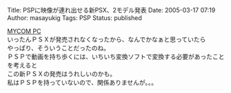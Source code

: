 Title: PSPに映像が連れ出せる新PSX、2モデル発表
Date: 2005-03-17 07:19
Author: masayukig
Tags: PSP
Status: published

[MYCOM PC](http://pcweb.mycom.co.jp/news/2005/03/16/008.html)  
いったんＰＳＸが発売されなくなったから、なんでかなぁと思っていたら  
やっぱり、そういうことだったのね。  
ＰＳＰで動画を持ち歩くには、いちいち変換ソフトで変換する必要があったことを考えると  
この新ＰＳＸの発売はうれしいのかも。  
私はＰＳＰを持っていないので、関係ありませんが。。。
